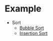 # Example
* Sort
    * [Bubble Sort](sort/Bubble.ipynb)
    * [Insertion Sort](sort/Insertion.ipynb)